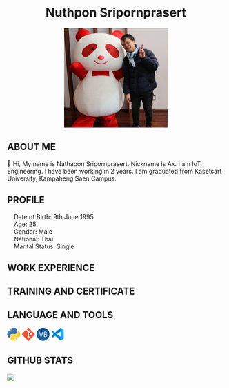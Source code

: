 
<h1 align="center">Nuthpon Sripornprasert</h1>
<p align="center">
<img src="picture/my_picture.jpg" alt="drawing" width="240" height="230"/>
</p>

<h2>ABOUT ME</h2>
<p>👋 Hi, My name is Nathapon Sripornprasert. Nickname is Ax. I am IoT Engineering. I have been working in 2 years. I am graduated from Kasetsart University, Kampaheng Saen Campus. </p>

<h2>PROFILE</h2>
<p>
&nbsp;&nbsp;&nbsp;&nbsp;Date of Birth: 9th June 1995<br>
&nbsp;&nbsp;&nbsp;&nbsp;Age: 25<br>
&nbsp;&nbsp;&nbsp;&nbsp;Gender: Male<br>
&nbsp;&nbsp;&nbsp;&nbsp;National: Thai<br>
&nbsp;&nbsp;&nbsp;&nbsp;Marital Status: Single<br>
</p>
  

<h2>WORK EXPERIENCE</h2>

<h2>TRAINING AND CERTIFICATE</h2>


<h2>LANGUAGE AND TOOLS</h2>
<code><img height="30" src="picture/python.png"></code>
<code><img height="30" src="picture/git.png"></code>
<code><img height="30" src="picture/vbnet.png"></code>
<code><img height="30" src="picture/vscode.png"></code>

<h2>GITHUB STATS</h2>
<a href="https://github.com/Nathapons/github-readme-stats">
  <!-- Change the `github-readme-stats.anuraghazra1.vercel.app` to `github-readme-stats.vercel.app`  -->
  <img align="center" src="https://github-readme-stats.vercel.app/api/top-langs/?username=Nathapons&layout=compact&theme=material-palenight" />
</a>
